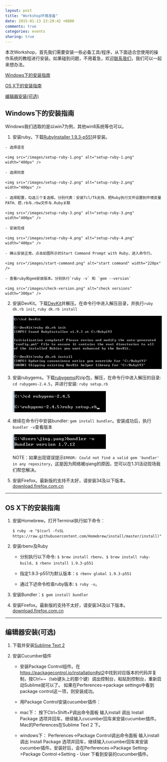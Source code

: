 ```yaml
---
layout: post
title: "Workshop环境准备"
date: 2015-01-13 23:29:42 +0800
comments: true
categories: events
sharing: true
---
```


本次Workshop，首先我们需要安装一些必备工具/程序，从下面适合您使用的操作系统的教程进行安装。如果碰到问题，不用着急，欢迎[联系我们](mailto:jyang@thoughtworks.com)，我们可以一起来想办法。

[Windows下的安装指南](#windows)

[OS X下的安装指南](#osx)

[编辑器安装(可选)](#sublime)

<h2 id='windows'>Windows下的安装指南</h2>

Windows我们选取的是以win7为例，其他win8系统等也可以。

1. 安装ruby。下载[RubyInstaller 1.9.3-p551](http://dl.bintray.com/oneclick/rubyinstaller/rubyinstaller-1.9.3-p551.exe?direct)并安装。

<!-- more -->

	- 选择语言

	<img src="/images/setup-ruby-1.png" alt="setup-ruby-1.png" width="400px" />

 	- 选择同意

	<img src="/images/setup-ruby-2.png" alt="setup-ruby-2.png" width="400px" />

	- 选择配置，勾选三个复选框。分别代表：安装Tcl/Tk支持、把Ruby执行文件设置到环境变量PATH、把.rb与.rbw文件与.Ruby关联

	<img src="/images/setup-ruby-3.png" alt="setup-ruby-3.png" width="400px" />
	  
	- 安装完成

	<img src="/images/setup-ruby-4.png" alt="setup-ruby-4.png" width="400px" />

	- 确认安装正常。点击如图所示的Start Command Prompt with Ruby，进入命令行。

	<img src="/images/start-command.png" alt="start command" width="220px" />

	- 查看ruby和gem安装版本。分别执行`ruby -v` 和 `gem --version`

	<img src="/images/check-version.png" alt="check versions" width="300px" />

2. 安装DevKit。下载[DevKit](https://github.com/downloads/oneclick/rubyinstaller/DevKit-tdm-32-4.5.2-20111229-1559-sfx.exe)并解压。在命令行中进入解压目录，并执行`ruby dk.rb init`, `ruby dk.rb install`

	<img src="/images/install-devkit.png" alt="install DevKit" width="500px" />


3. 安装rubygems。下载[rubygems](http://production.cf.rubygems.org/rubygems/rubygems-2.4.5.zip)的zip包，解压，在命令行中进入解压的目录: `cd rubygems-2.4.5`，并进行安装: `ruby setup.rb`

	<img src="/images/setup-rubygems.png" alt="setup-rubygems" width="300px" />

4. 继续在命令行中安装bundler: `gem install bundler`。安装成功后，执行`bundler -v`查看版本

	<img src="/images/install-bundler.png" alt="install-bundler" width="300px" />

	NOTE：如果出现错误提示`ERROR: Could not find a valid gem 'bundler' in any repository`，这是因为网络被qiang的原因，您可以在1.31活动现场我们帮您解决。

5. 安装Firefox。最新版的支持不太好，请安装34及以下版本。[download.firefox.com.cn](http://download.firefox.com.cn/releases/stub/34.0/official/zh-CN/Firefox-latest.exe)



---

<h2 id='osx'>OS X下的安装指南</h2>

1. 安装Homebrew。打开Terminal执行如下命令：

	`$ ruby -e "$(curl -fsSL https://raw.githubusercontent.com/Homebrew/install/master/install)"`

2. 安装rbenv及Ruby

 	* 分别执行以下命令: `$ brew install rbenv`、`$ brew install ruby-build`、`$ rbenv install 1.9.3-p551`

	* 指定1.9.3-p551为默认版本：`$ rbenv global 1.9.3-p551`

	* 通过下述命令检查ruby版本: `$ ruby -v`。
3. 安装Bundler：`$ gem install bundler`

4. 安装Firefox。最新版的支持不太好，请安装34及以下版本。[download.firefox.com.cn](http://download.firefox.com.cn/releases/firefox/34.0/zh-CN/Firefox-latest.dmg)



---

<h2 id='sublime'>编辑器安装(可选)</h2>

1. 下载并安装[Sublime Text 2](http://www.sublimetext.com/2)

2. 安装Cucumber插件

	- 安装Package Control组件。在<https://packagecontrol.io/installation#st2>中找到对应版本的代码并复制，按Ctrl+~（tab键头上的那个键）调出控制台，粘贴到控制台，重新启动Sublime就可以了。
	如果在Perferences->package settings中看到package control这一项，则安装成功。

	- 用Package Control安装cucumber插件：

	* mac下：
	按下Ctrl+Shift+P调出命令面板
	输入install 调出 Install Package 选项并回车，继续输入cucumber回车来安装cucumber插件。Mac的Perferences在Sublime Text 2 下。
	
	* windows下：
	Perferences->Package Control调出命令面板
	输入install 调出 Install Package 选项并回车，继续输入cucumber回车来安装cucumber插件。安装好后，会在Perferences->Package Setting->Package Control->Setting - User 下看到安装的cucumber插件。


